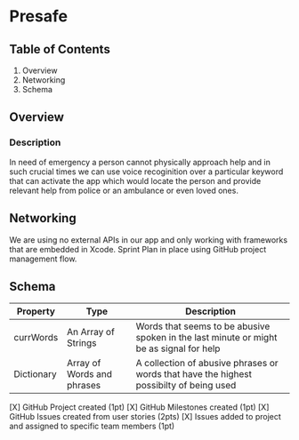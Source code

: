 # Presafe

## Table of Contents
1. Overview
2. Networking
3. Schema 

## Overview

### Description
In need of emergency a person cannot physically approach help and in such crucial times we can use voice recoginition over a particular keyword that can activate the app which would locate the person and provide relevant help from police or an ambulance or even loved ones.


## Networking
We are using no external APIs in our app and only working with frameworks that are embedded in Xcode. Sprint Plan in place using GitHub project management flow.


## Schema
|    Property   |                Type                |                                       Description                                      | 
| ------------- | ---------------------------------- | -------------------------------------------------------------------------------------- | 
| currWords     | An Array of Strings                | Words that seems to be abusive spoken in the last minute or might be as signal for help|
| Dictionary    | Array of Words and phrases         | A collection of abusive phrases or words that have the highest possibilty of being used|

[X] GitHub Project created (1pt)
[X] GitHub Milestones created (1pt)
[X] GitHub Issues created from user stories (2pts)
[X] Issues added to project and assigned to specific team members (1pt)

